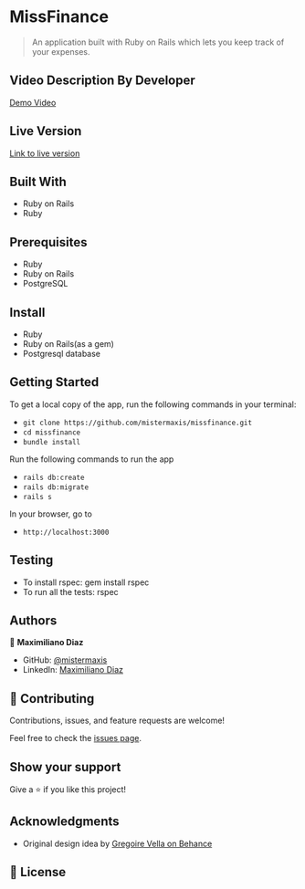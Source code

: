 # MissFinance

> An application built with Ruby on Rails which lets you keep track of your expenses.

## Video Description By Developer

[Demo Video](https://www.loom.com/share/0812b02d73744cb29b3b1f4e754a7614)

## Live Version

[Link to live version](https://missfinance.herokuapp.com)

## Built With

- Ruby on Rails
- Ruby

## Prerequisites

- Ruby
- Ruby on Rails
- PostgreSQL

## Install

- Ruby
- Ruby on Rails(as a gem)
- Postgresql database

## Getting Started

To get a local copy of the app, run the following commands in your terminal:
- `git clone https://github.com/mistermaxis/missfinance.git`
- `cd missfinance`
- `bundle install`

Run the following commands to run the app

- `rails db:create`
- `rails db:migrate`
- `rails s`

In your browser, go to

- `http://localhost:3000`

## Testing
- To install rspec: gem install rspec
- To run all the tests: rspec


## Authors

👤 **Maximiliano Diaz**

- GitHub: [@mistermaxis](https://github.com/mistermaxis)
- LinkedIn: [Maximiliano Diaz](https://www.linkedin.com/in/mistermaxis/)

## 🤝 Contributing

Contributions, issues, and feature requests are welcome!

Feel free to check the [issues page](../../issues/).

## Show your support

Give a ⭐️ if you like this project!

## Acknowledgments
- Original design idea by
[Gregoire Vella on Behance](https://www.behance.net/gregoirevella)

## 📝 License
